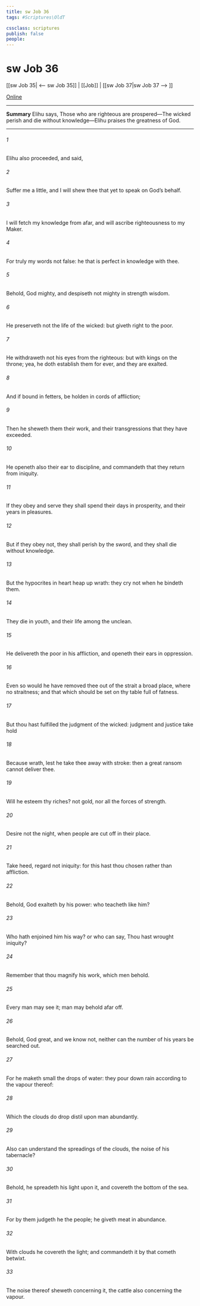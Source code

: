 ```yaml
---
title: sw Job 36
tags: #Scriptures\OldT

cssclass: scriptures
publish: false
people:
---
```


# sw Job 36
[[sw Job 35| <-- sw Job 35]] | [[Job]] | [[sw Job 37|sw Job 37 --> ]]

[Online](https://churchofjesuschrist.org/study/scriptures/ot/job/36?lang=eng)

---
__Summary__
Elihu says, Those who are righteous are prospered—The wicked perish and die without knowledge—Elihu praises the greatness of God.

---
###### 1 
Elihu also proceeded, and said,

###### 2 
Suffer me a little, and I will shew thee that  yet to speak on God’s behalf.

###### 3 
I will fetch my knowledge from afar, and will ascribe righteousness to my Maker.

###### 4 
For truly my words  not  false: he that is perfect in knowledge  with thee.

###### 5 
Behold, God  mighty, and despiseth not  mighty in strength  wisdom.

###### 6 
He preserveth not the life of the wicked: but giveth right to the poor.

###### 7 
He withdraweth not his eyes from the righteous: but with kings  on the throne; yea, he doth establish them for ever, and they are exalted.

###### 8 
And if  bound in fetters,  be holden in cords of affliction;

###### 9 
Then he sheweth them their work, and their transgressions that they have exceeded.

###### 10 
He openeth also their ear to discipline, and commandeth that they return from iniquity.

###### 11 
If they obey and serve  they shall spend their days in prosperity, and their years in pleasures.

###### 12 
But if they obey not, they shall perish by the sword, and they shall die without knowledge.

###### 13 
But the hypocrites in heart heap up wrath: they cry not when he bindeth them.

###### 14 
They die in youth, and their life  among the unclean.

###### 15 
He delivereth the poor in his affliction, and openeth their ears in oppression.

###### 16 
Even so would he have removed thee out of the strait  a broad place, where  no straitness; and that which should be set on thy table  full of fatness.

###### 17 
But thou hast fulfilled the judgment of the wicked: judgment and justice take hold 

###### 18 
Because  wrath,  lest he take thee away with  stroke: then a great ransom cannot deliver thee.

###### 19 
Will he esteem thy riches?  not gold, nor all the forces of strength.

###### 20 
Desire not the night, when people are cut off in their place.

###### 21 
Take heed, regard not iniquity: for this hast thou chosen rather than affliction.

###### 22 
Behold, God exalteth by his power: who teacheth like him?

###### 23 
Who hath enjoined him his way? or who can say, Thou hast wrought iniquity?

###### 24 
Remember that thou magnify his work, which men behold.

###### 25 
Every man may see it; man may behold  afar off.

###### 26 
Behold, God  great, and we know  not, neither can the number of his years be searched out.

###### 27 
For he maketh small the drops of water: they pour down rain according to the vapour thereof:

###### 28 
Which the clouds do drop  distil upon man abundantly.

###### 29 
Also can  understand the spreadings of the clouds,  the noise of his tabernacle?

###### 30 
Behold, he spreadeth his light upon it, and covereth the bottom of the sea.

###### 31 
For by them judgeth he the people; he giveth meat in abundance.

###### 32 
With clouds he covereth the light; and commandeth it  by  that cometh betwixt.

###### 33 
The noise thereof sheweth concerning it, the cattle also concerning the vapour.

